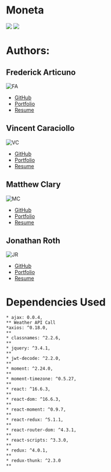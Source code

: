 # Moneta 
![](https://github.com/vin-cent321/Moneta/blob/master/client/src/components/layout/logofinal_2.jpg)
![](https://github.com/vin-cent321/Moneta/blob/master/client/src/components/layout/Moneta-qr.png)
# Authors:
## Frederick Articuno
![FA](https://avatars1.githubusercontent.com/u/44718784?s=100&v=4)
* [GitHub](https://github.com/fkarticuno)
* [Portfolio](https://fkarticuno.github.io/CodingPortfolio/)
* [Resume](https://fkarticuno.github.io/CodingPortfolio/Resume_DEC2019_std.pdf)
## Vincent Caraciollo
![VC](https://avatars3.githubusercontent.com/u/52013834?s=100&v=4)
* [GitHub](https://github.com/vin-cent321)
* [Portfolio](https://vin-cent321.github.io/Bootstrap-Portfolio/)
* [Resume](https://reactjs.org)
## Matthew Clary
![MC](https://avatars2.githubusercontent.com/u/52682135?s=100&v=4)
* [GitHub](https://github.com/clarymt)
* [Portfolio](https://clarymt.github.io/Bootstrap-Portfolio/)
* [Resume](https://reactjs.org)
## Jonathan Roth
![JR](https://avatars0.githubusercontent.com/u/32680255?s=100&v=4)
* [GitHub](https://github.com/brucegenerator)
* [Portfolio](https://brucegenerator.github.io/Responsive-Portfolio/)
* [Resume](https://reactjs.org)

# Dependencies Used
    * ajax: 0.0.4,
    ** Weather API Call
    *axios: ^0.18.0,
    ** 
    * classnames: ^2.2.6,
    **
    * jquery: ^3.4.1,
    **
    * jwt-decode: ^2.2.0,
    **
    * moment: ^2.24.0,
    **
    * moment-timezone: ^0.5.27,
    **
    * react: ^16.6.3,
    **
    * react-dom: ^16.6.3,
    **
    * react-moment: ^0.9.7,
    **
    * react-redux: ^5.1.1,
    **
    * react-router-dom: ^4.3.1,
    **
    * react-scripts: ^3.3.0,
    **
    * redux: ^4.0.1,
    **
    * redux-thunk: ^2.3.0
    **